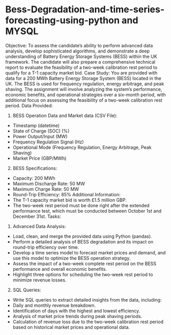# Bess-Degradation-and-time-series-forecasting-using-python and MYSQL

Objective:
To assess the candidate’s ability to perform advanced data analysis, develop sophisticated algorithms, and demonstrate a deep understanding of Battery Energy Storage Systems (BESS) within the UK framework. The candidate will also prepare a comprehensive technical report to evaluate the feasibility of a two-week calibration rest period to qualify for a T-1 capacity market bid.
Case Study:
You are provided with data for a 200 MWh Battery Energy Storage System (BESS) located in the UK. The BESS is used for frequency regulation, energy arbitrage, and peak shaving. The assignment will involve analyzing the system’s performance, economic benefits, and operational strategies over a six-month period, with additional focus on assessing the feasibility of a two-week calibration rest period.
Data Provided:
1. BESS Operation Data and Market data (CSV File):
- Timestamp (datetime)
- State of Charge (SOC) (%)
- Power Output/Input (MW)
- Frequency Regulation Signal (Hz)
- Operational Mode (Frequency Regulation, Energy Arbitrage, Peak Shaving)
- Market Price (GBP/MWh)
2. BESS Specifications:
- Capacity: 200 MWh
- Maximum Discharge Rate: 50 MW
- Maximum Charge Rate: 50 MW
- Round-Trip Efficiency: 85%
Additional Information:
- The T-1 capacity market bid is worth £1.5 million GBP.
- The two-week rest period must be done right after the extended performance test, which must be conducted between October 1st and December 31st.
Tasks:
1. Advanced Data Analysis:
- Load, clean, and merge the provided data using Python (pandas).
- Perform a detailed analysis of BESS degradation and its impact on round-trip efficiency over time.
- Develop a time series model to forecast market prices and demand, and use this model to optimize the BESS operation strategy.
- Assess the impact of a two-week complete rest period on the BESS performance and overall economic benefits.
- Highlight three options for scheduling the two-week rest period to minimize revenue losses.
2. SQL Queries:
- Write SQL queries to extract detailed insights from the data, including:
- Daily and monthly revenue breakdown.
- Identification of days with the highest and lowest efficiency.
- Analysis of market price trends during peak shaving periods.
- Calculation of revenue loss due to the two-week calibration rest period based on historical market prices and operational data.
